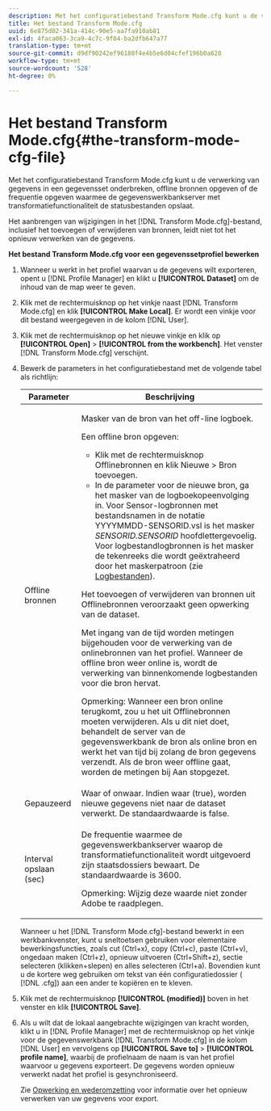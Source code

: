 ```yaml
---
description: Met het configuratiebestand Transform Mode.cfg kunt u de verwerking van gegevens in een gegevensset onderbreken, offline bronnen opgeven of de frequentie opgeven waarmee de gegevenswerkbankserver met transformatiefunctionaliteit de statusbestanden opslaat.
title: Het bestand Transform Mode.cfg
uuid: 6e875d02-341a-414c-90e5-aa7fa910ab81
exl-id: 4faca063-3ca9-4c7c-9f04-ba2dfb647a77
translation-type: tm+mt
source-git-commit: d9df90242ef96188f4e4b5e6d04cfef196b0a628
workflow-type: tm+mt
source-wordcount: '528'
ht-degree: 0%

---
```


# Het bestand Transform Mode.cfg{#the-transform-mode-cfg-file}

Met het configuratiebestand Transform Mode.cfg kunt u de verwerking van gegevens in een gegevensset onderbreken, offline bronnen opgeven of de frequentie opgeven waarmee de gegevenswerkbankserver met transformatiefunctionaliteit de statusbestanden opslaat.

Het aanbrengen van wijzigingen in het [!DNL Transform Mode.cfg]-bestand, inclusief het toevoegen of verwijderen van bronnen, leidt niet tot het opnieuw verwerken van de gegevens.

**Het bestand Transform Mode.cfg voor een gegevenssetprofiel bewerken**

1. Wanneer u werkt in het profiel waarvan u de gegevens wilt exporteren, opent u [!DNL Profile Manager] en klikt u **[!UICONTROL Dataset]** om de inhoud van de map weer te geven.
1. Klik met de rechtermuisknop op het vinkje naast [!DNL Transform Mode.cfg] en klik **[!UICONTROL Make Local]**. Er wordt een vinkje voor dit bestand weergegeven in de kolom [!DNL User].
1. Klik met de rechtermuisknop op het nieuwe vinkje en klik op **[!UICONTROL Open]** > **[!UICONTROL from the workbench]**. Het venster [!DNL Transform Mode.cfg] verschijnt.
1. Bewerk de parameters in het configuratiebestand met de volgende tabel als richtlijn:

   <table id="table_9FC00BD54FD8439DA17AEF61AC2ACD50"> 
    <thead> 
    <tr> 
    <th colname="col1" class="entry"> Parameter </th> 
    <th colname="col2" class="entry"> Beschrijving </th> 
    </tr> 
    </thead>
    <tbody> 
    <tr> 
    <td colname="col1"> Offline bronnen </td> 
    <td colname="col2"> <p>Masker van de bron van het off-line logboek. </p> <p> Een offline bron opgeven: </p> 
    <ul id="ul_B93F945A697C4882ADE420438712B0B0"> 
     <li id="li_617C04FE9F1C4E998394F224CFEA21F3"> Klik met de rechtermuisknop <span class="uicontrol"> Offlinebronnen</span> en klik <span class="uicontrol"> Nieuwe </span> &gt; <span class="uicontrol"> Bron</span> toevoegen. </li> 
    <li id="li_B263A294D1F14D62BBAA5DBF3B388C38"> In de parameter voor de nieuwe bron, ga het masker van de logboekopeenvolging in. Voor Sensor-logbronnen met bestandsnamen in de notatie <span class="filepath"> YYYYMMDD-SENSORID.vsl</span> is het masker <i>SENSORID.SENSORID</i> hoofdlettergevoelig. Voor logbestandlogbronnen is het masker de tekenreeks die wordt geëxtraheerd door het maskerpatroon <span class="wintitle"> (zie <a href="../../../../home/c-dataset-const-proc/c-log-proc-config-file/c-log-sources.md#concept-3d4fb817c057447d90f166b1183b461e"> Logbestanden</a>).</span> </li> 
    </ul> <p> Het toevoegen of verwijderen van bronnen uit <span class="wintitle"> Offlinebronnen</span> veroorzaakt geen opwerking van de dataset. </p> <p> Met ingang van de tijd worden metingen bijgehouden voor de verwerking van de onlinebronnen van het profiel. Wanneer de offline bron weer online is, wordt de verwerking van binnenkomende logbestanden voor die bron hervat. </p> <p> <p>Opmerking: Wanneer een bron online terugkomt, zou u het uit <span class="wintitle"> Offlinebronnen</span> moeten verwijderen. Als u dit niet doet, behandelt de server van de gegevenswerkbank de bron als online bron en werkt het van tijd bij zolang de bron gegevens verzendt. Als de bron weer offline gaat, worden de metingen bij Aan stopgezet. </p> </p> </td> 
    </tr> 
    <tr> 
    <td colname="col1"> Gepauzeerd </td> 
    <td colname="col2"> Waar of onwaar. Indien waar (true), worden nieuwe gegevens niet naar de dataset verwerkt. De standaardwaarde is false. </td> 
    </tr> 
    <tr> 
    <td colname="col1"> Interval opslaan (sec) </td> 
    <td colname="col2"> <p>De frequentie waarmee de gegevenswerkbankserver waarop de transformatiefunctionaliteit wordt uitgevoerd zijn staatsdossiers bewaart. De standaardwaarde is 3600. </p> <p> <p>Opmerking:  Wijzig deze waarde niet zonder Adobe te raadplegen. </p> </p> </td> 
    </tr> 
    </tbody> 
   </table>

   Wanneer u het [!DNL Transform Mode.cfg]-bestand bewerkt in een werkbankvenster, kunt u sneltoetsen gebruiken voor elementaire bewerkingsfuncties, zoals cut (Ctrl+x), copy (Ctrl+c), paste (Ctrl+v), ongedaan maken (Ctrl+z), opnieuw uitvoeren (Ctrl+Shift+z), sectie selecteren (klikken+slepen) en alles selecteren (Ctrl+a). Bovendien kunt u de kortere weg gebruiken om tekst van één configuratiedossier ( [!DNL .cfg]) aan een ander te kopiëren en te kleven.

1. Klik met de rechtermuisknop **[!UICONTROL (modified)]** boven in het venster en klik **[!UICONTROL Save]**.
1. Als u wilt dat de lokaal aangebrachte wijzigingen van kracht worden, klikt u in [!DNL Profile Manager] met de rechtermuisknop op het vinkje voor de gegevenswerkbank [!DNL Transform Mode.cfg] in de kolom [!DNL User] en vervolgens op **[!UICONTROL Save to]** > **[!UICONTROL profile name]**, waarbij de profielnaam de naam is van het profiel waarvoor u gegevens exporteert. De gegevens worden opnieuw verwerkt nadat het profiel is gesynchroniseerd.

   Zie [Opwerking en wederomzetting](../../../../home/c-dataset-const-proc/c-reproc-retrans/c-unst-reproc-retrans.md) voor informatie over het opnieuw verwerken van uw gegevens voor export.
